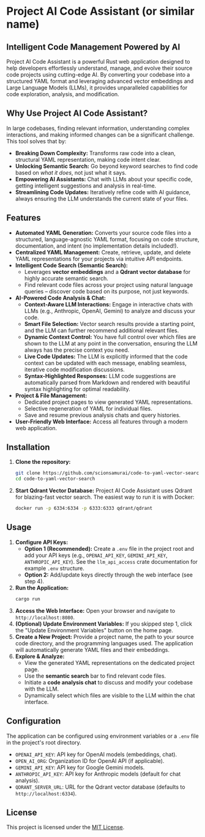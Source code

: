 # Project AI Code Assistant (or similar name)

## Intelligent Code Management Powered by AI

Project AI Code Assistant is a powerful Rust web application designed to help developers effortlessly understand, manage, and evolve their source code projects using cutting-edge AI. By converting your codebase into a structured YAML format and leveraging advanced vector embeddings and Large Language Models (LLMs), it provides unparalleled capabilities for code exploration, analysis, and modification.

## **Why Use Project AI Code Assistant?**

In large codebases, finding relevant information, understanding complex interactions, and making informed changes can be a significant challenge. This tool solves that by:

  * **Breaking Down Complexity:** Transforms raw code into a clean, structural YAML representation, making code intent clear.
  * **Unlocking Semantic Search:** Go beyond keyword searches to find code based on *what it does*, not just what it says.
  * **Empowering AI Assistants:** Chat with LLMs about your specific code, getting intelligent suggestions and analysis in real-time.
  * **Streamlining Code Updates:** Iteratively refine code with AI guidance, always ensuring the LLM understands the current state of your files.

## Features

  * **Automated YAML Generation:** Converts your source code files into a structured, language-agnostic YAML format, focusing on code structure, documentation, and intent (no implementation details included\!).
  * **Centralized YAML Management:** Create, retrieve, update, and delete YAML representations for your projects via intuitive API endpoints.
  * **Intelligent Code Search (Semantic Search):**
      * Leverages **vector embeddings** and a **Qdrant vector database** for highly accurate semantic search.
      * Find relevant code files across your project using natural language queries – discover code based on its purpose, not just keywords.
  * **AI-Powered Code Analysis & Chat:**
      * **Context-Aware LLM Interactions:** Engage in interactive chats with LLMs (e.g., Anthropic, OpenAI, Gemini) to analyze and discuss your code.
      * **Smart File Selection:** Vector search results provide a starting point, and the LLM can further recommend additional relevant files.
      * **Dynamic Context Control:** You have full control over which files are shown to the LLM at any point in the conversation, ensuring the LLM always has the precise context you need.
      * **Live Code Updates:** The LLM is explicitly informed that the code context can be updated with each message, enabling seamless, iterative code modification discussions.
      * **Syntax-Highlighted Responses:** LLM code suggestions are automatically parsed from Markdown and rendered with beautiful syntax highlighting for optimal readability.
  * **Project & File Management:**
      * Dedicated project pages to view generated YAML representations.
      * Selective regeneration of YAML for individual files.
      * Save and resume previous analysis chats and query histories.
  * **User-Friendly Web Interface:** Access all features through a modern web application.

## Installation

1.  **Clone the repository:**
    ```bash
    git clone https://github.com/scionsamurai/code-to-yaml-vector-search.git
    cd code-to-yaml-vector-search
    ```
2.  **Start Qdrant Vector Database:** Project AI Code Assistant uses Qdrant for blazing-fast vector search. The easiest way to run it is with Docker:
    ```bash
    docker run -p 6334:6334 -p 6333:6333 qdrant/qdrant
    ```
## Usage

1.  **Configure API Keys:**
      * **Option 1 (Recommended):** Create a `.env` file in the project root and add your API keys (e.g., `OPENAI_API_KEY`, `GEMINI_API_KEY`, `ANTHROPIC_API_KEY`). See the `llm_api_access` crate documentation for example `.env` structure.
      * **Option 2:** Add/update keys directly through the web interface (see step 4).
2.  **Run the Application:**
    ```bash
    cargo run
    ```
3.  **Access the Web Interface:** Open your browser and navigate to `http://localhost:8080`.
4.  **(Optional) Update Environment Variables:** If you skipped step 1, click the "Update Environment Variables" button on the home page.
5.  **Create a New Project:** Provide a project name, the path to your source code directory, and the programming languages used. The application will automatically generate YAML files and their embeddings.
6.  **Explore & Analyze:**
      * View the generated YAML representations on the dedicated project page.
      * Use the **semantic search** bar to find relevant code files.
      * Initiate a **code analysis chat** to discuss and modify your codebase with the LLM.
      * Dynamically select which files are visible to the LLM within the chat interface.

## Configuration

The application can be configured using environment variables or a `.env` file in the project's root directory.

  * `OPENAI_API_KEY`: API key for OpenAI models (embeddings, chat).
  * `OPEN_AI_ORG`: Organization ID for OpenAI API (if applicable).
  * `GEMINI_API_KEY`: API key for Google Gemini models.
  * `ANTHROPIC_API_KEY`: API key for Anthropic models (default for chat analysis).
  * `QDRANT_SERVER_URL`: URL for the Qdrant vector database (defaults to `http://localhost:6334`).

## License

This project is licensed under the [MIT License](https://www.google.com/search?q=LICENSE).
